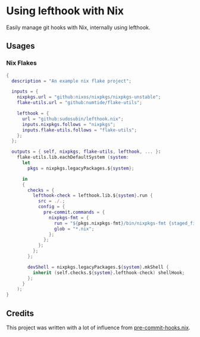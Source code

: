 # Using lefthook with Nix

Easily manage git hooks with Nix, internally using lefthook.

## Usages

### Nix Flakes

```nix
{
  description = "An example nix flake project";

  inputs = {
    nixpkgs.url = "github:nixos/nixpkgs/nixpkgs-unstable";
    flake-utils.url = "github:numtide/flake-utils";

    lefthook = {
      url = "github:sudosubin/lefthook.nix";
      inputs.nixpkgs.follows = "nixpkgs";
      inputs.flake-utils.follows = "flake-utils";
    };
  };

  outputs = { self, nixpkgs, flake-utils, lefthook, ... }:
    flake-utils.lib.eachDefaultSystem (system:
      let
        pkgs = nixpkgs.legacyPackages.${system};

      in
      {
        checks = {
          lefthook-check = lefthook.lib.${system}.run {
            src = ./.;
            config = {
              pre-commit.commands = {
                nixpkgs-fmt = {
                  run = "${pkgs.nixpkgs-fmt}/bin/nixpkgs-fmt {staged_files}";
                  glob = "*.nix";
                };
              };
            };
          };
        };

        devShell = nixpkgs.legacyPackages.${system}.mkShell {
          inherit (self.checks.${system}.lefthook-check) shellHook;
        };
      }
    );
}
```

## Credits

This project was written with a lot of influence from [pre-commit-hooks.nix](https://github.com/cachix/pre-commit-hooks.nix).
